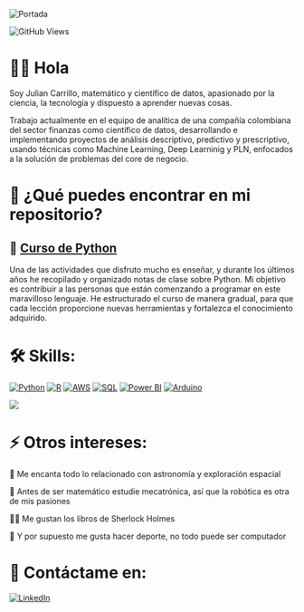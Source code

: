 ![Portada](https://github.com/jgcarrillo0/jgcarrillo0/blob/main/Portada_.gif)


![GitHub Views](https://komarev.com/ghpvc/?username=jgcarrillo0&color=2685BF)

# 👨‍🚀 Hola

Soy Julian Carrillo, matemático y científico de datos, apasionado por la ciencia, la tecnología y dispuesto a aprender nuevas cosas.

Trabajo actualmente en el equipo de analítica de una compañía colombiana del sector finanzas como científico de datos, desarrollando e implementando proyectos de análisis descriptivo, predictivo y prescriptivo, usando técnicas como Machine Learning, Deep Learninig y PLN, enfocados a la solución de problemas del core de negocio.

# 💼 ¿Qué puedes encontrar en mi repositorio?

## 📌 [Curso de Python](https://github.com/jgcarrillo0/Curso_Python)

Una de las actividades que disfruto mucho es enseñar, y durante los últimos años he recopilado y organizado notas de clase sobre Python. Mi objetivo es contribuir a las personas que están comenzando a programar en este maravilloso lenguaje. He estructurado el curso de manera gradual, para que cada lección proporcione nuevas herramientas y fortalezca el conocimiento adquirido.

# 🛠️ Skills:

[![Python](https://img.shields.io/badge/Python-47A141?style=for-the-badge&logo=Python&logoColor=white&labelColor=101010)](https://www.python.org/)
[![R](https://img.shields.io/badge/R_Studio-276DC3?style=for-the-badge&logo=R&logoColor=white&labelColor=101010)](https://www.r-project.org/)
[![AWS](https://img.shields.io/badge/AWS-232F3E?style=for-the-badge&logo=amazon-aws&logoColor=white&labelColor=101010)](https://aws.amazon.com/es/)
[![SQL](https://img.shields.io/badge/SQL-999999?style=for-the-badge&logo=Liquibase&logoColor=white&labelColor=101010)]()
[![Power BI](https://img.shields.io/badge/Power_BI-F2C811?style=for-the-badge&logo=Power-BI&logoColor=white&labelColor=101010)](https://powerbi.microsoft.com/es-es/desktop/)
[![Arduino](https://img.shields.io/badge/Arduino-00979D?style=for-the-badge&logo=Arduino&logoColor=white&labelColor=101010)](https://www.arduino.cc/)


<a href="https://github.com/jgcarrillo0/jgcarrillo0">
  <img align="center" src="https://github-readme-stats.vercel.app/api/top-langs/?username=jgcarrillo0&hide=java,html&title_color=ffffff&text_color=c9cacc&icon_color=2bbc8a&bg_color=1d1f21"/>
</a>

# ⚡ Otros intereses:

🚀 Me encanta todo lo relacionado con astronomía y exploración espacial

🦾 Antes de ser matemático estudie mecatrónica, así que la robótica es otra de mis pasiones

🕵️‍♂️ Me gustan los libros de Sherlock Holmes

💪 Y por supuesto me gusta hacer deporte, no todo puede ser computador


# 💬 Contáctame en:

[![LinkedIn](https://img.shields.io/badge/LinkedIn-Julian_Carrillo-101010?style=for-the-badge&logo=linkedin&logoColor=white&labelColor=0A66C2)](https://www.linkedin.com/in/jgcarrillo0)

